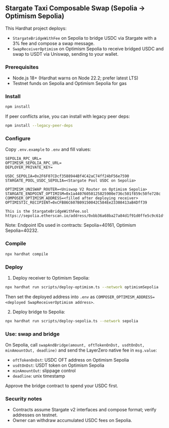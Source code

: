 ## Stargate Taxi Composable Swap (Sepolia -> Optimism Sepolia)

This Hardhat project deploys:
- `StargateBridgeWithFee` on Sepolia to bridge USDC via Stargate with a 3% fee and compose a swap message.
- `SwapReceiverOptimism` on Optimism Sepolia to receive bridged USDC and swap to USDT via Uniswap, sending to your wallet.

### Prerequisites
- Node.js 18+ (Hardhat warns on Node 22.2; prefer latest LTS)
- Testnet funds on Sepolia and Optimism Sepolia for gas

### Install
```bash
npm install
```

If peer conflicts arise, you can install with legacy peer deps:
```bash
npm install --legacy-peer-deps
```

### Configure
Copy `.env.example` to `.env` and fill values:
```
SEPOLIA_RPC_URL=
OPTIMISM_SEPOLIA_RPC_URL=
DEPLOYER_PRIVATE_KEY=

USDC_SEPOLIA=0x2F6F07CDcf3588944Bf4C42aC74ff24bF56e7590
STARGATE_POOL_USDC_SEPOLIA=<Stargate Pool USDC on Sepolia>

OPTIMISM_UNISWAP_ROUTER=<Uniswap V2 Router on Optimism Sepolia>
STARGATE_ENDPOINT_OPTIMISM=0x1a44076050125825900e736c501f859c50fe728c
COMPOSER_OPTIMISM_ADDRESS=<filled after deploying receiver>
OPTIMISTIC_RECIPIENT=0xCFB86C607B09150042C584Ee23308413aB4Dff39

This is the StargateBridgeWithFee.sol
https://sepolia.etherscan.io/address/0xbb36a68ba27a84d1f91d0ffe5c9c61dfcdbbb42b#code
```

Note: Endpoint IDs used in contracts: Sepolia=40161, Optimism Sepolia=40232.

### Compile
```bash
npx hardhat compile
```

### Deploy
1) Deploy receiver to Optimism Sepolia:
```bash
npx hardhat run scripts/deploy-optimism.ts --network optimismSepolia
```
Then set the deployed address into `.env` as `COMPOSER_OPTIMISM_ADDRESS=<deployed SwapReceiverOptimism address>`.

2) Deploy bridge to Sepolia:
```bash
npx hardhat run scripts/deploy-sepolia.ts --network sepolia
```

### Use: swap and bridge
On Sepolia, call `swapAndBridge(amount, oftTokenOnDst, usdtOnDst, minAmountOut, deadline)` and send the LayerZero native fee in `msg.value`:
- `oftTokenOnDst`: USDC OFT address on Optimism Sepolia
- `usdtOnDst`: USDT token on Optimism Sepolia
- `minAmountOut`: slippage control
- `deadline`: unix timestamp

Approve the bridge contract to spend your USDC first.

### Security notes
- Contracts assume Stargate v2 interfaces and compose format; verify addresses on testnet.
- Owner can withdraw accumulated USDC fees on Sepolia.


